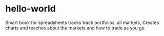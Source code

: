 # hello-world
Smart book for spreadsheets tracks track portfolios, all markets, Creates charts and teaches about the markets and how to trade as you go
